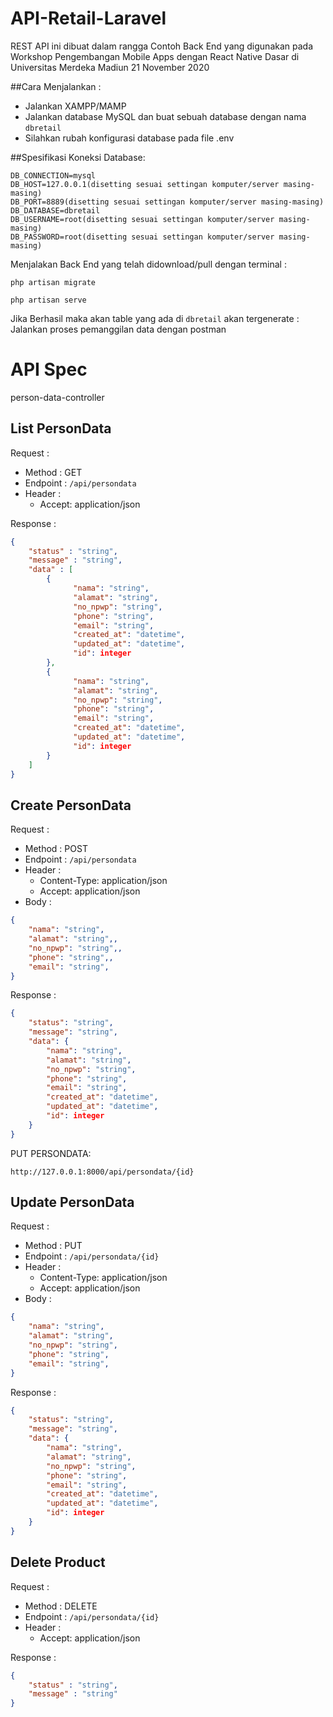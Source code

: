 # API-Retail-Laravel

REST API ini dibuat dalam rangga Contoh Back End yang digunakan pada Workshop Pengembangan Mobile Apps dengan React Native Dasar di Universitas Merdeka Madiun 21 November 2020 

##Cara Menjalankan : 

* Jalankan XAMPP/MAMP
* Jalankan database MySQL dan buat sebuah database dengan nama `dbretail`
* Silahkan rubah konfigurasi database pada file .env

##Spesifikasi Koneksi Database:
```.env
DB_CONNECTION=mysql
DB_HOST=127.0.0.1(disetting sesuai settingan komputer/server masing-masing)
DB_PORT=8889(disetting sesuai settingan komputer/server masing-masing)
DB_DATABASE=dbretail
DB_USERNAME=root(disetting sesuai settingan komputer/server masing-masing)
DB_PASSWORD=root(disetting sesuai settingan komputer/server masing-masing)
```

Menjalakan Back End yang telah didownload/pull dengan terminal :

```tahap 1
php artisan migrate
```

```tahap 2
php artisan serve
```

Jika Berhasil maka akan table yang ada di `dbretail` akan tergenerate :
Jalankan proses pemanggilan data dengan postman 

# API Spec
person-data-controller

## List PersonData

Request :
- Method : GET
- Endpoint : `/api/persondata`
- Header :
    - Accept: application/json

Response :

```json 
{
    "status" : "string",
    "message" : "string",
    "data" : [
        {
              "nama": "string",
              "alamat": "string",
              "no_npwp": "string",
              "phone": "string",
              "email": "string",
              "created_at": "datetime",
              "updated_at": "datetime",
              "id": integer
        },
        {
              "nama": "string",
              "alamat": "string",
              "no_npwp": "string",
              "phone": "string",
              "email": "string",
              "created_at": "datetime",
              "updated_at": "datetime",
              "id": integer
        }
    ]
}
```

## Create PersonData

Request :
- Method : POST
- Endpoint : `/api/persondata`
- Header :
    - Content-Type: application/json
    - Accept: application/json
- Body :

```json 
{
    "nama": "string",
    "alamat": "string",,
    "no_npwp": "string",,
    "phone": "string",,
    "email": "string",
}
```

Response :

```json 
{
    "status": "string",
    "message": "string",
    "data": {
        "nama": "string",
        "alamat": "string",
        "no_npwp": "string",
        "phone": "string",
        "email": "string",
        "created_at": "datetime",
        "updated_at": "datetime",
        "id": integer
    }
}
```

PUT PERSONDATA:
```
http://127.0.0.1:8000/api/persondata/{id}
```

## Update PersonData

Request :
- Method : PUT
- Endpoint : `/api/persondata/{id}`
- Header :
    - Content-Type: application/json
    - Accept: application/json
- Body :

```json 
{
    "nama": "string",
    "alamat": "string",
    "no_npwp": "string",
    "phone": "string",
    "email": "string",
}
```

Response :

```json 
{
    "status": "string",
    "message": "string",
    "data": {
        "nama": "string",
        "alamat": "string",
        "no_npwp": "string",
        "phone": "string",
        "email": "string",
        "created_at": "datetime",
        "updated_at": "datetime",
        "id": integer
    }
}
```

## Delete Product

Request :
- Method : DELETE
- Endpoint : `/api/persondata/{id}`
- Header :
    - Accept: application/json

Response :

```json 
{
    "status" : "string",
    "message" : "string"
}
```
